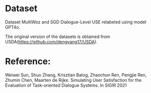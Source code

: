 # Dataset
Dataset MultiWoz and SGD Dialogue-Level USE relabeled using model GPT4o.

The original version of the datasets is obtained from USDA(https://github.com/dengyang17/USDA).


# Reference:
Weiwei Sun, Shuo Zhang, Krisztian Balog, Zhaochun Ren, Pengjie Ren, Zhumin Chen, Maarten de Rijke. Simulating User Satisfaction for the Evaluation of Task-oriented Dialogue Systems. In SIGIR 2021
